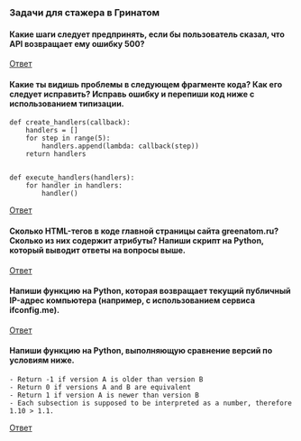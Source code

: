 ### Задачи для стажера в Гринатом
#### Какие шаги следует предпринять, если бы пользователь сказал, что API возвращает ему ошибку 500?
[Ответ](https://github.com/spacefellow/InternGATest/blob/master/task1.md)
#### Какие ты видишь проблемы в следующем фрагменте кода? Как его следует исправить? Исправь ошибку и перепиши код ниже с использованием типизации.
```
def create_handlers(callback):
    handlers = []
    for step in range(5):
        handlers.append(lambda: callback(step))
    return handlers


def execute_handlers(handlers):
    for handler in handlers:
        handler()
```
[Ответ](https://github.com/spacefellow/InternGATest/blob/master/task2.py)
#### Сколько HTML-тегов в коде главной страницы сайта greenatom.ru? Сколько из них содержит атрибуты? Напиши скрипт на Python, который выводит ответы на вопросы выше.
[Ответ](https://github.com/spacefellow/InternGATest/blob/master/task3.py)

#### Напиши функцию на Python, которая возвращает текущий публичный IP-адрес компьютера (например, с использованием сервиса ifconfig.me).
[Ответ](https://github.com/spacefellow/InternGATest/blob/master/task4.py)
#### Напиши функцию на Python, выполняющую сравнение версий по условиям ниже.
```
- Return -1 if version A is older than version B
- Return 0 if versions A and B are equivalent
- Return 1 if version A is newer than version B
- Each subsection is supposed to be interpreted as a number, therefore 1.10 > 1.1.
```
[Ответ](https://github.com/spacefellow/InternGATest/blob/master/task5.py)
